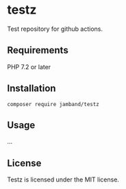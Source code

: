 # testz

Test repository for github actions.

## Requirements

PHP 7.2 or later

## Installation

```
composer require jamband/testz
```

## Usage

...

## License

Testz is licensed under the MIT license.
